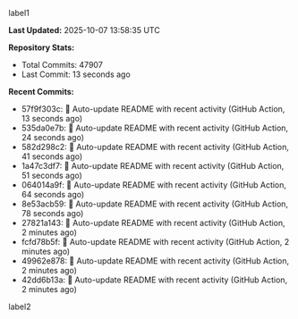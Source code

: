 
label1 
<!-- ACTIVITY_START -->
**Last Updated:** 2025-10-07 13:58:35 UTC

**Repository Stats:**
- Total Commits: 47907
- Last Commit: 13 seconds ago

**Recent Commits:**
- 57f9f303c: 🤖 Auto-update README with recent activity (GitHub Action, 13 seconds ago)
- 535da0e7b: 🤖 Auto-update README with recent activity (GitHub Action, 24 seconds ago)
- 582d298c2: 🤖 Auto-update README with recent activity (GitHub Action, 41 seconds ago)
- 1a47c3df7: 🤖 Auto-update README with recent activity (GitHub Action, 51 seconds ago)
- 064014a9f: 🤖 Auto-update README with recent activity (GitHub Action, 64 seconds ago)
- 8e53acb59: 🤖 Auto-update README with recent activity (GitHub Action, 78 seconds ago)
- 27821a143: 🤖 Auto-update README with recent activity (GitHub Action, 2 minutes ago)
- fcfd78b5f: 🤖 Auto-update README with recent activity (GitHub Action, 2 minutes ago)
- 49962e878: 🤖 Auto-update README with recent activity (GitHub Action, 2 minutes ago)
- 42dd6b13a: 🤖 Auto-update README with recent activity (GitHub Action, 2 minutes ago)
<!-- ACTIVITY_END -->

label2
